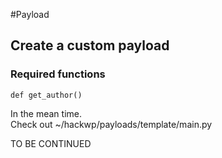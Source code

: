 #Payload
## Create a custom payload

### Required functions
```
def get_author()
```

In the mean time.<br />
Check out ~/hackwp/payloads/template/main.py

TO BE CONTINUED

